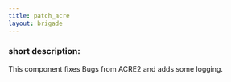 ```yaml
---
title: patch_acre
layout: brigade
---
```


### short description:
This component fixes Bugs from ACRE2 and adds some logging.
